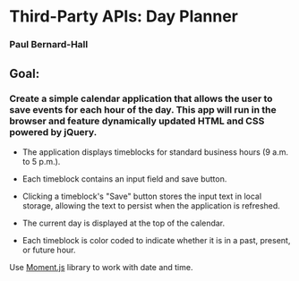 # Third-Party APIs: Day Planner
### Paul Bernard-Hall

## Goal:

### Create a simple calendar application that allows the user to save events for each hour of the day. This app will run in the browser and feature dynamically updated HTML and CSS powered by jQuery.

* The application displays timeblocks for standard business hours (9 a.m. to 5 p.m.).

* Each timeblock contains an input field and save button.

* Clicking a timeblock's "Save" button stores the input text in local storage, allowing the text to persist when the application is refreshed.

* The current day is displayed at the top of the calendar.

* Each timeblock is color coded to indicate whether it is in a past, present, or future hour.

Use [Moment.js](https://momentjs.com/) library to work with date and time.